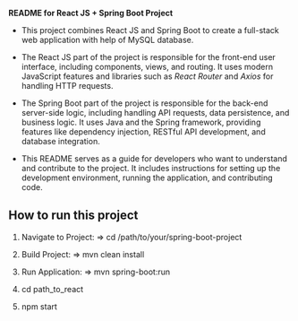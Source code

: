  **README for React JS + Spring Boot Project**
  
 * This project combines React JS and Spring Boot to create a full-stack web application with help of MySQL database.
  
 * The React JS part of the project is responsible for the front-end user interface, including components, views, and routing. It uses modern JavaScript features and libraries such as *React Router* and *Axios* for handling HTTP requests.
  
 * The Spring Boot part of the project is responsible for the back-end server-side logic, including handling API requests, data persistence, and business logic. It uses Java and the Spring framework, providing features like dependency injection, RESTful API development, and database integration.
  
 * This README serves as a guide for developers who want to understand and contribute to the project. It includes instructions for setting up the development environment, running the application, and contributing code.
  

 <h2>How to run this project</h2>

 1) Navigate to Project:
 => cd /path/to/your/spring-boot-project

 2) Build Project:
 => mvn clean install

 3) Run Application:
 => mvn spring-boot:run

 1) cd path_to_react
 2) npm start 